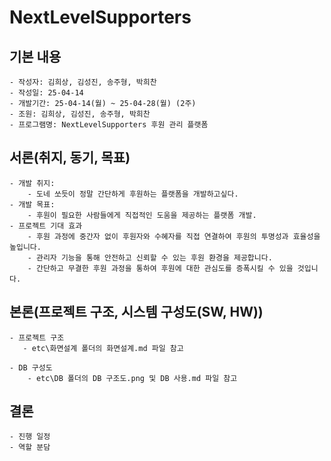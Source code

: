 # NextLevelSupporters

## 기본 내용
    - 작성자: 김희상, 김성진, 송주형, 박희찬
    - 작성일: 25-04-14
    - 개발기간: 25-04-14(월) ~ 25-04-28(월) (2주)
    - 조원: 김희상, 김성진, 송주형, 박희찬
    - 프로그램명: NextLevelSupporters 후원 관리 플랫폼

## 서론(취지, 동기, 목표)
    - 개발 취지:
        - 도네 쏘듯이 정말 간단하게 후원하는 플랫폼을 개발하고싶다.
    - 개발 목표: 
        - 후원이 필요한 사람들에게 직접적인 도움을 제공하는 플랫폼 개발.
    - 프로젝트 기대 효과
        - 후원 과정에 중간자 없이 후원자와 수혜자를 직접 연결하여 후원의 투명성과 효율성을 높입니다.
        - 관리자 기능을 통해 안전하고 신뢰할 수 있는 후원 환경을 제공합니다.
        - 간단하고 무결한 후원 과정을 통하여 후원에 대한 관심도를 증폭시킬 수 있을 것입니다.


## 본론(프로젝트 구조, 시스템 구성도(SW, HW))
    - 프로젝트 구조
       - etc\화면설계 폴더의 화면설계.md 파일 참고

    - DB 구성도
        - etc\DB 폴더의 DB 구조도.png 및 DB 사용.md 파일 참고

## 결론
    - 진행 일정
    - 역할 분담
